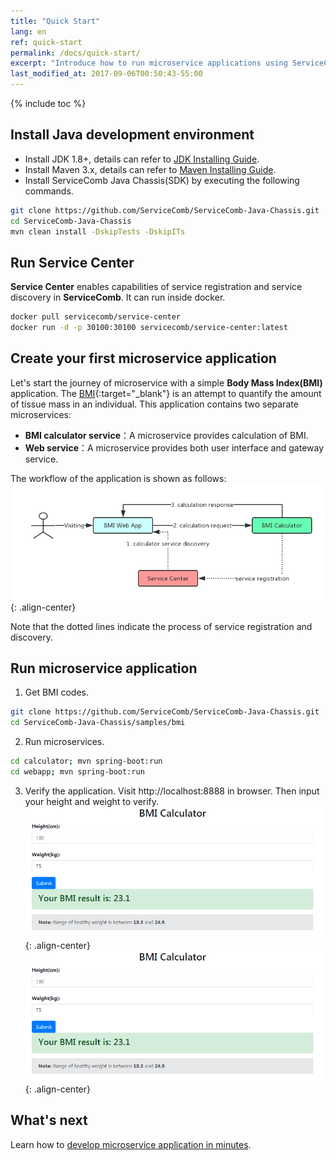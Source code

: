 ```yaml
---
title: "Quick Start"
lang: en
ref: quick-start
permalink: /docs/quick-start/
excerpt: "Introduce how to run microservice applications using ServiceComb"
last_modified_at: 2017-09-06T00:50:43-55:00
---
```


{% include toc %}
## Install Java development environment
* Install JDK 1.8+, details can refer to [JDK Installing Guide](https://docs.oracle.com/javase/8/docs/technotes/guides/install/install_overview.html).
* Install Maven 3.x, details can refer to [Maven Installing Guide](https://maven.apache.org/install.html).
* Install ServiceComb Java Chassis(SDK) by executing the following commands.
```bash
git clone https://github.com/ServiceComb/ServiceComb-Java-Chassis.git
cd ServiceComb-Java-Chassis
mvn clean install -DskipTests -DskipITs
```

## Run Service Center
**Service Center** enables capabilities of service registration and service discovery in **ServiceComb**. It can run inside docker.
```bash
docker pull servicecomb/service-center
docker run -d -p 30100:30100 servicecomb/service-center:latest
```

## Create your first microservice application
Let\'s start the journey of microservice with a simple **Body Mass Index(BMI)** application. The [BMI](https://en.wikipedia.org/wiki/Body_mass_index){:target="_blank"} is an attempt to quantify the amount of tissue mass in an individual. This application contains two separate microservices:

* **BMI calculator service**：A microservice provides calculation of BMI.
* **Web service**：A microservice provides both user interface and gateway service.

The workflow of the application is shown as follows:  
![workflow of BMI](/assets/images/quick-start-sample-workflow-en.png){: .align-center}

Note that the dotted lines indicate the process of service registration and discovery.

## Run microservice application
1. Get BMI codes.
```bash
git clone https://github.com/ServiceComb/ServiceComb-Java-Chassis.git
cd ServiceComb-Java-Chassis/samples/bmi
```
2. Run microservices.
```bash
cd calculator; mvn spring-boot:run
cd webapp; mvn spring-boot:run
```
3. Verify the application. Visit <a>http://localhost:8888</a> in browser. Then input your height and weight to verify.
![BMI user interface](/assets/images/bmi-interface.png){: .align-center}
![website of BMI](/assets/images/bmi-interface.png){: .align-center}

## What's next
Learn how to [develop microservice application in minutes](/docs/quick-start-bmi/).
